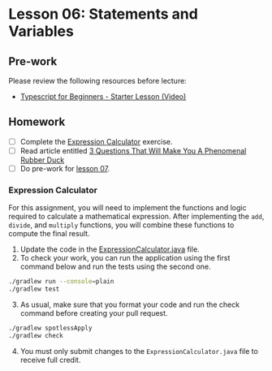 # Lesson 06: Statements and Variables

## Pre-work

Please review the following resources before lecture:

* [Typescript for Beginners - Starter Lesson (Video)](https://www.youtube.com/watch?v=MOO5vrtTUTE&list=PL0Zuz27SZ-6NS8GXt5nPrcYpust89zq_b&index=1)

## Homework

- [ ] Complete the [Expression Calculator](#expression-calculator) exercise.
- [ ] Read article entitled [3 Questions That Will Make You A Phenomenal Rubber Duck][article-link]
- [ ] Do pre-work for [lesson 07](/lesson_07/).

### Expression Calculator

For this assignment, you will need to implement the functions and logic required to calculate a mathematical expression. After implementing the `add`, `divide`, and `multiply` functions, you will combine these functions to compute the final result.

1. Update the code in the [ExpressionCalculator.java][calculator-file] file.
2. To check your work, you can run the application using the first command below and run the tests using the second one.
```bash
./gradlew run --console=plain
./gradlew test
```
3. As usual, make sure that you format your code and run the check command before creating your pull request.
```bash
./gradlew spotlessApply
./gradlew check
```
4. You must only submit changes to the `ExpressionCalculator.java` file to receive full credit.

[article-link]: https://blog.danslimmon.com/2024/01/18/3-questions-that-will-make-you-a-phenomenal-rubber-duck/
[calculator-file]: ./expression/src/Lesson6.ts